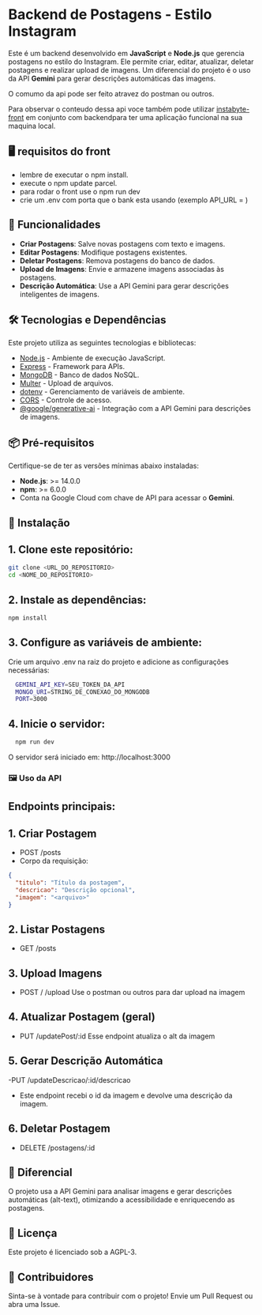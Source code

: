 # Backend de Postagens - Estilo Instagram

Este é um backend desenvolvido em **JavaScript** e **Node.js** que gerencia postagens no estilo do Instagram. Ele permite criar, editar, atualizar, deletar postagens e realizar upload de imagens. Um diferencial do projeto é o uso da API **Gemini** para gerar descrições automáticas das imagens.

O comumo da api pode ser feito atravez do postman ou outros.

Para observar o conteudo dessa api voce também pode utilizar [instabyte-front](https://github.com/josephDcostaR/instabyte-front) em conjunto com backendpara ter uma aplicação funcional na sua maquina local.

## 🖥 requisitos do front
- lembre de executar o npm install.
- execute o npm update parcel.
- para rodar o front use o npm run dev
- crie um .env com porta que o bank esta usando (exemplo API_URL = <SUA-API> )

## 🚀 Funcionalidades

- **Criar Postagens**: Salve novas postagens com texto e imagens.
- **Editar Postagens**: Modifique postagens existentes.
- **Deletar Postagens**: Remova postagens do banco de dados.
- **Upload de Imagens**: Envie e armazene imagens associadas às postagens.
- **Descrição Automática**: Use a API Gemini para gerar descrições inteligentes de imagens.

## 🛠️ Tecnologias e Dependências

Este projeto utiliza as seguintes tecnologias e bibliotecas:

- [Node.js](https://nodejs.org/) - Ambiente de execução JavaScript.
- [Express](https://expressjs.com/) - Framework para APIs.
- [MongoDB](https://www.mongodb.com/) - Banco de dados NoSQL.
- [Multer](https://www.npmjs.com/package/multer) - Upload de arquivos.
- [dotenv](https://www.npmjs.com/package/dotenv) - Gerenciamento de variáveis de ambiente.
- [CORS](https://www.npmjs.com/package/cors) - Controle de acesso.
- [@google/generative-ai](https://www.npmjs.com/package/@google/generative-ai) - Integração com a API Gemini para descrições de imagens.

## 📦 Pré-requisitos

Certifique-se de ter as versões mínimas abaixo instaladas:

- **Node.js**: >= 14.0.0
- **npm**: >= 6.0.0
- Conta na Google Cloud com chave de API para acessar o **Gemini**.

## 📝 Instalação

## 1. Clone este repositório:
   ```bash
   git clone <URL_DO_REPOSITORIO>
   cd <NOME_DO_REPOSITORIO>
   ```

## 2. Instale as dependências:
  ```bash
  npm install
  ```

## 3. Configure as variáveis de ambiente:
Crie um arquivo .env na raiz do projeto e adicione as configurações necessárias:
  ```bash
    GEMINI_API_KEY=SEU_TOKEN_DA_API
    MONGO_URI=STRING_DE_CONEXAO_DO_MONGODB
    PORT=3000
  ```

## 4. Inicie o servidor:
  ```bash
    npm run dev
  ```
O servidor será iniciado em: http://localhost:3000


### 🖼️ Uso da API
## Endpoints principais:
## 1. Criar Postagem
- POST /posts
- Corpo da requisição:
```json
{
  "titulo": "Título da postagem",
  "descricao": "Descrição opcional",
  "imagem": "<arquivo>"
}
```

## 2. Listar Postagens
- GET /posts

## 3. Upload Imagens
- POST / /upload
Use o postman ou outros para dar upload na imagem

## 4. Atualizar Postagem (geral)
- PUT /updatePost/:id
Esse endpoint atualiza o alt da imagem

## 5. Gerar Descrição Automática
-PUT /updateDescricao/:id/descricao
- Este endpoint recebi o id da imagem e devolve uma descrição da imagem.

## 6. Deletar Postagem
- DELETE /postagens/:id

## 🌟 Diferencial
O projeto usa a API Gemini para analisar imagens e gerar descrições automáticas (alt-text), otimizando a acessibilidade e enriquecendo as postagens.

## 📄 Licença
Este projeto é licenciado sob a AGPL-3.

## 👥 Contribuidores
Sinta-se à vontade para contribuir com o projeto! Envie um Pull Request ou abra uma Issue.